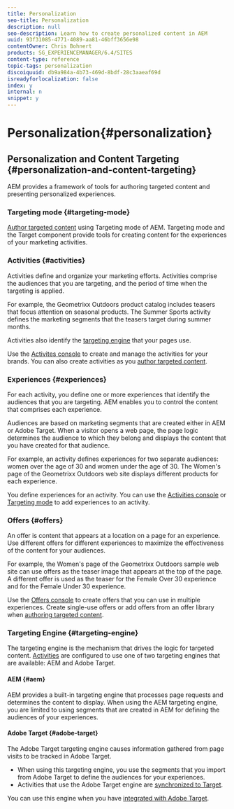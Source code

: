 ```yaml
---
title: Personalization
seo-title: Personalization
description: null
seo-description: Learn how to create personalized content in AEM
uuid: 93f31085-4771-4089-aa81-46bff3656e98
contentOwner: Chris Bohnert
products: SG_EXPERIENCEMANAGER/6.4/SITES
content-type: reference
topic-tags: personalization
discoiquuid: db9a984a-4b73-469d-8bdf-28c3aaeaf69d
isreadyforlocalization: false
index: y
internal: n
snippet: y
---
```


# Personalization{#personalization}

## Personalization and Content Targeting {#personalization-and-content-targeting}

AEM provides a framework of tools for authoring targeted content and presenting personalized experiences.

### Targeting mode {#targeting-mode}

[Author targeted content](../../authoring/using/content-targeting-touch.md) using Targeting mode of AEM. Targeting mode and the Target component provide tools for creating content for the experiences of your marketing activities.

### Activities {#activities}

Activities define and organize your marketing efforts. Activities comprise the audiences that you are targeting, and the period of time when the targeting is applied.

For example, the Geometrixx Outdoors product catalog includes teasers that focus attention on seasonal products. The Summer Sports activity defines the marketing segments that the teasers target during summer months.

Activities also identify the [targeting engine](../../authoring/using/personalization.md#main-pars-title-2) that your pages use.

Use the [Activites console](../../authoring/using/activitylib.md) to create and manage the activities for your brands. You can also create activities as you [author targeted content](../../authoring/using/content-targeting-touch.md).

### Experiences {#experiences}

For each activity, you define one or more experiences that identify the audiences that you are targeting. AEM enables you to control the content that comprises each experience.

Audiences are based on marketing segments that are created either in AEM or Adobe Target. When a visitor opens a web page, the page logic determines the audience to which they belong and displays the content that you have created for that audience.

For example, an activity defines experiences for two separate audiences: women over the age of 30 and women under the age of 30. The Women's page of the Geometrixx Outdoors web site displays different products for each experience.

You define experiences for an activity. You can use the [Activities console](../../authoring/using/activitylib.md#main-pars-title-0) or [Targeting mode](../../authoring/using/content-targeting-touch.md#main-pars-title-1) to add experiences to an activity.

### Offers {#offers}

An offer is content that appears at a location on a page for an experience. Use different offers for different experiences to maximize the effectiveness of the content for your audiences.

For example, the Women's page of the Geometrixx Outdoors sample web site can use offers as the teaser image that appears at the top of the page. A different offer is used as the teaser for the Female Over 30 experience and for the Female Under 30 experience.

Use the [Offers console](../../authoring/using/offerlib.md) to create offers that you can use in multiple experiences. Create single-use offers or add offers from an offer library when [authoring targeted content](../../authoring/using/content-targeting-touch.md).

### Targeting Engine {#targeting-engine}

The targeting engine is the mechanism that drives the logic for targeted content. [Activities](../../authoring/using/activitylib.md) are configured to use one of two targeting engines that are available: AEM and Adobe Target.

#### AEM {#aem}

AEM provides a built-in targeting engine that processes page requests and determines the content to display. When using the AEM targeting engine, you are limited to using segments that are created in AEM for defining the audiences of your experiences.

#### Adobe Target {#adobe-target}

The Adobe Target targeting engine causes information gathered from page visits to be tracked in Adobe Target.

* When using this targeting engine, you use the segments that you import from Adobe Target to define the audiences for your experiences.
* Activities that use the Adobe Target engine are [synchronized to Target](../../authoring/using/activitylib.md#main-pars-title-1192575824).

You can use this engine when you have [integrated with Adobe Target](../../administering/using/opt-in.md).
